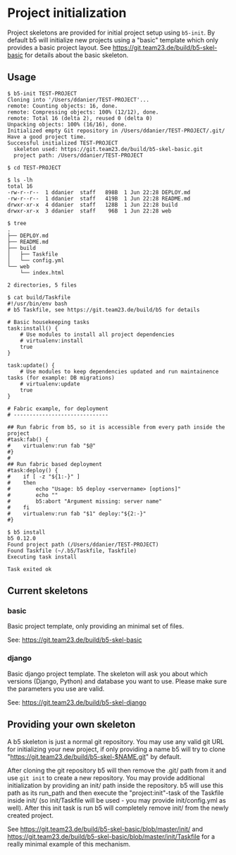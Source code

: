 # Project initialization

Project skeletons are provided for initial project setup using `b5-init`. By default b5 will initialize new projects
using a "basic" template which only provides a basic project layout. See https://git.team23.de/build/b5-skel-basic
for details about the basic skeleton.

## Usage

```console
$ b5-init TEST-PROJECT
Cloning into '/Users/ddanier/TEST-PROJECT'...
remote: Counting objects: 16, done.
remote: Compressing objects: 100% (12/12), done.
remote: Total 16 (delta 2), reused 0 (delta 0)
Unpacking objects: 100% (16/16), done.
Initialized empty Git repository in /Users/ddanier/TEST-PROJECT/.git/
Have a good project time.
Successful initialized TEST-PROJECT
  skeleton used: https://git.team23.de/build/b5-skel-basic.git
  project path: /Users/ddanier/TEST-PROJECT

$ cd TEST-PROJECT

$ ls -lh
total 16
-rw-r--r--  1 ddanier  staff   898B  1 Jun 22:28 DEPLOY.md
-rw-r--r--  1 ddanier  staff   419B  1 Jun 22:28 README.md
drwxr-xr-x  4 ddanier  staff   128B  1 Jun 22:28 build
drwxr-xr-x  3 ddanier  staff    96B  1 Jun 22:28 web

$ tree
.
├── DEPLOY.md
├── README.md
├── build
│   ├── Taskfile
│   └── config.yml
└── web
    └── index.html

2 directories, 5 files

$ cat build/Taskfile
#!/usr/bin/env bash
# b5 Taskfile, see https://git.team23.de/build/b5 for details

# Basic housekeeping tasks
task:install() {
    # Use modules to install all project dependencies
    # virtualenv:install
    true
}

task:update() {
    # Use modules to keep dependencies updated and run maintainence tasks (for example: DB migrations)
    # virtualenv:update
    true
}

# Fabric example, for deployment
# ------------------------------

## Run fabric from b5, so it is accessible from every path inside the project
#task:fab() {
#    virtualenv:run fab "$@"
#}
#
## Run fabric based deployment
#task:deploy() {
#    if [ -z "${1:-}" ]
#    then
#        echo "Usage: b5 deploy <servername> [options]"
#        echo ""
#        b5:abort "Argument missing: server name"
#    fi
#    virtualenv:run fab "$1" deploy:"${2:-}"
#}

$ b5 install
b5 0.12.0
Found project path (/Users/ddanier/TEST-PROJECT)
Found Taskfile (~/.b5/Taskfile, Taskfile)
Executing task install

Task exited ok
```

## Current skeletons

### basic

Basic project template, only providing an minimal set of files.

See: https://git.team23.de/build/b5-skel-basic

### django

Basic django project template. The skeleton will ask you about which versions (Django, Python) and database
you want to use. Please make sure the parameters you use are valid.

See: https://git.team23.de/build/b5-skel-django

## Providing your own skeleton

A b5 skeleton is just a normal git repository. You may use any valid git URL for initializing your new project,
if only providing a name b5 will try to clone "https://git.team23.de/build/b5-skel-$NAME.git" by default.

After cloning the git repository b5 will then remove the .git/ path from it and use `git init` to create a new
repository. You may provide additional initialization by providing an init/ path inside the repository. b5 will
use this path as its run_path and then execute the "project:init"-task of the Taskfile inside init/ (so init/Taskfile
will be used - you may provide init/config.yml as well). After this init task is run b5 will completely remove
init/ from the newly created project.

See https://git.team23.de/build/b5-skel-basic/blob/master/init/ and
https://git.team23.de/build/b5-skel-basic/blob/master/init/Taskfile for a really minimal example of this mechanism. 
